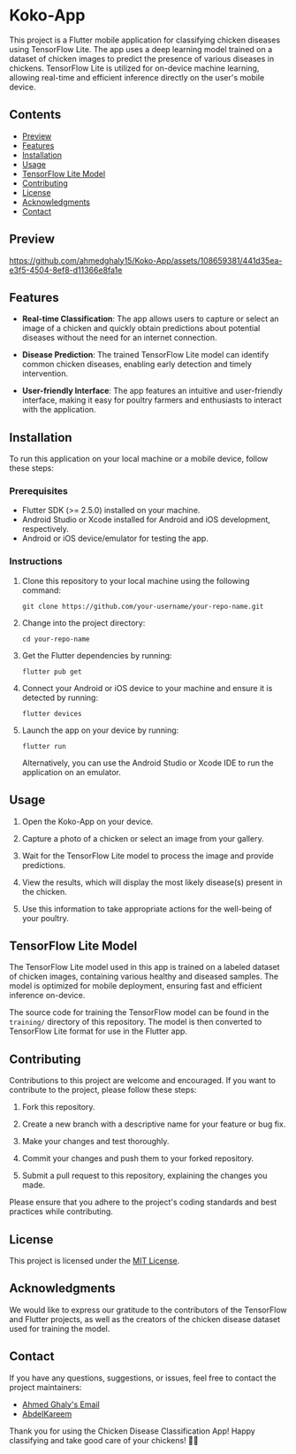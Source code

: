 # Koko-App

This project is a Flutter mobile application for classifying chicken diseases using TensorFlow Lite. The app uses a deep learning model trained on a dataset of chicken images to predict the presence of various diseases in chickens. TensorFlow Lite is utilized for on-device machine learning, allowing real-time and efficient inference directly on the user's mobile device.

## Contents

- [Preview](#preview)
- [Features](#features)
- [Installation](#installation)
- [Usage](#usage)
- [TensorFlow Lite Model](#tensorflow-lite-model)
- [Contributing](#contributing)
- [License](#license)
- [Acknowledgments](#acknowledgments)
- [Contact](#contact)

## Preview

https://github.com/ahmedghaly15/Koko-App/assets/108659381/441d35ea-e3f5-4504-8ef8-d11366e8fa1e

## Features

- **Real-time Classification**: The app allows users to capture or select an image of a chicken and quickly obtain predictions about potential diseases without the need for an internet connection.

- **Disease Prediction**: The trained TensorFlow Lite model can identify common chicken diseases, enabling early detection and timely intervention.

- **User-friendly Interface**: The app features an intuitive and user-friendly interface, making it easy for poultry farmers and enthusiasts to interact with the application.

## Installation

To run this application on your local machine or a mobile device, follow these steps:

### Prerequisites

- Flutter SDK (>= 2.5.0) installed on your machine.
- Android Studio or Xcode installed for Android and iOS development, respectively.
- Android or iOS device/emulator for testing the app.

### Instructions

1. Clone this repository to your local machine using the following command:

   ```
   git clone https://github.com/your-username/your-repo-name.git
   ```

2. Change into the project directory:

   ```
   cd your-repo-name
   ```

3. Get the Flutter dependencies by running:

   ```
   flutter pub get
   ```

4. Connect your Android or iOS device to your machine and ensure it is detected by running:

   ```
   flutter devices
   ```

5. Launch the app on your device by running:

   ```
   flutter run
   ```

   Alternatively, you can use the Android Studio or Xcode IDE to run the application on an emulator.

## Usage

1. Open the Koko-App on your device.

2. Capture a photo of a chicken or select an image from your gallery.

3. Wait for the TensorFlow Lite model to process the image and provide predictions.

4. View the results, which will display the most likely disease(s) present in the chicken.

5. Use this information to take appropriate actions for the well-being of your poultry.

## TensorFlow Lite Model

The TensorFlow Lite model used in this app is trained on a labeled dataset of chicken images, containing various healthy and diseased samples. The model is optimized for mobile deployment, ensuring fast and efficient inference on-device.

The source code for training the TensorFlow model can be found in the `training/` directory of this repository. The model is then converted to TensorFlow Lite format for use in the Flutter app.

## Contributing

Contributions to this project are welcome and encouraged. If you want to contribute to the project, please follow these steps:

1. Fork this repository.

2. Create a new branch with a descriptive name for your feature or bug fix.

3. Make your changes and test thoroughly.

4. Commit your changes and push them to your forked repository.

5. Submit a pull request to this repository, explaining the changes you made.

Please ensure that you adhere to the project's coding standards and best practices while contributing.

## License

This project is licensed under the [MIT License](LICENSE).

## Acknowledgments

We would like to express our gratitude to the contributors of the TensorFlow and Flutter projects, as well as the creators of the chicken disease dataset used for training the model.

## Contact

If you have any questions, suggestions, or issues, feel free to contact the project maintainers:

- [Ahmed Ghaly's Email](ahmedghaly0767@gmail.com)
- [AbdelKareem](kareem01095134688@gmail.com)

Thank you for using the Chicken Disease Classification App! Happy classifying and take good care of your chickens! 🐔🐓
